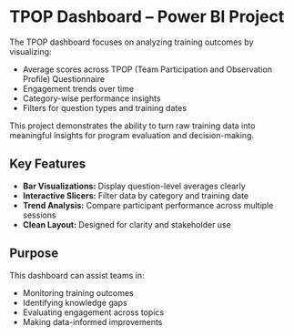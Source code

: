 # TPOP Dashboard – Power BI Project

The TPOP dashboard focuses on analyzing training outcomes by visualizing:
- Average scores across TPOP (Team Participation and Observation Profile) Questionnaire
- Engagement trends over time
- Category-wise performance insights
- Filters for question types and training dates

This project demonstrates the ability to turn raw training data into meaningful insights for program evaluation and decision-making.

## Key Features
- **Bar Visualizations:** Display question-level averages clearly
- **Interactive Slicers:** Filter data by category and training date
- **Trend Analysis:** Compare participant performance across multiple sessions
- **Clean Layout:** Designed for clarity and stakeholder use

## Purpose
This dashboard can assist teams in:
- Monitoring training outcomes
- Identifying knowledge gaps
- Evaluating engagement across topics
- Making data-informed improvements
